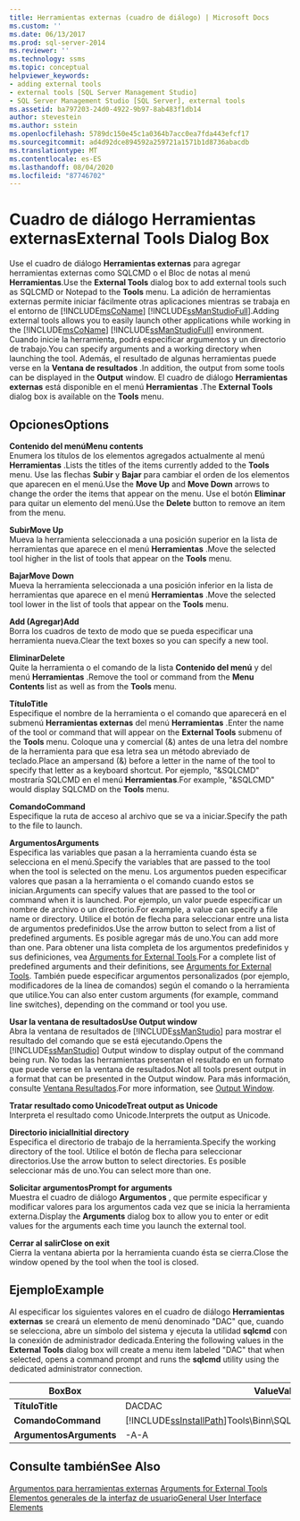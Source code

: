 ```yaml
---
title: Herramientas externas (cuadro de diálogo) | Microsoft Docs
ms.custom: ''
ms.date: 06/13/2017
ms.prod: sql-server-2014
ms.reviewer: ''
ms.technology: ssms
ms.topic: conceptual
helpviewer_keywords:
- adding external tools
- external tools [SQL Server Management Studio]
- SQL Server Management Studio [SQL Server], external tools
ms.assetid: ba797203-24d0-4922-9b97-8ab483f1db14
author: stevestein
ms.author: sstein
ms.openlocfilehash: 5789dc150e45c1a0364b7acc0ea7fda443efcf17
ms.sourcegitcommit: ad4d92dce894592a259721a1571b1d8736abacdb
ms.translationtype: MT
ms.contentlocale: es-ES
ms.lasthandoff: 08/04/2020
ms.locfileid: "87746702"
---
```

# <a name="external-tools-dialog-box"></a><span data-ttu-id="057b3-102">Cuadro de diálogo Herramientas externas</span><span class="sxs-lookup"><span data-stu-id="057b3-102">External Tools Dialog Box</span></span>
  <span data-ttu-id="057b3-103">Use el cuadro de diálogo **Herramientas externas** para agregar herramientas externas como SQLCMD o el Bloc de notas al menú **Herramientas**.</span><span class="sxs-lookup"><span data-stu-id="057b3-103">Use the **External Tools** dialog box to add external tools such as SQLCMD or Notepad to the **Tools** menu.</span></span> <span data-ttu-id="057b3-104">La adición de herramientas externas permite iniciar fácilmente otras aplicaciones mientras se trabaja en el entorno de [!INCLUDE[msCoName](../includes/msconame-md.md)] [!INCLUDE[ssManStudioFull](../includes/ssmanstudiofull-md.md)].</span><span class="sxs-lookup"><span data-stu-id="057b3-104">Adding external tools allows you to easily launch other applications while working in the [!INCLUDE[msCoName](../includes/msconame-md.md)] [!INCLUDE[ssManStudioFull](../includes/ssmanstudiofull-md.md)] environment.</span></span> <span data-ttu-id="057b3-105">Cuando inicie la herramienta, podrá especificar argumentos y un directorio de trabajo.</span><span class="sxs-lookup"><span data-stu-id="057b3-105">You can specify arguments and a working directory when launching the tool.</span></span> <span data-ttu-id="057b3-106">Además, el resultado de algunas herramientas puede verse en la **Ventana de resultados** .</span><span class="sxs-lookup"><span data-stu-id="057b3-106">In addition, the output from some tools can be displayed in the **Output** window.</span></span> <span data-ttu-id="057b3-107">El cuadro de diálogo **Herramientas externas** está disponible en el menú **Herramientas** .</span><span class="sxs-lookup"><span data-stu-id="057b3-107">The **External Tools** dialog box is available on the **Tools** menu.</span></span>  
  
## <a name="options"></a><span data-ttu-id="057b3-108">Opciones</span><span class="sxs-lookup"><span data-stu-id="057b3-108">Options</span></span>  
 <span data-ttu-id="057b3-109">**Contenido del menú**</span><span class="sxs-lookup"><span data-stu-id="057b3-109">**Menu contents**</span></span>  
 <span data-ttu-id="057b3-110">Enumera los títulos de los elementos agregados actualmente al menú **Herramientas** .</span><span class="sxs-lookup"><span data-stu-id="057b3-110">Lists the titles of the items currently added to the **Tools** menu.</span></span> <span data-ttu-id="057b3-111">Use las flechas **Subir** y **Bajar** para cambiar el orden de los elementos que aparecen en el menú.</span><span class="sxs-lookup"><span data-stu-id="057b3-111">Use the **Move Up** and **Move Down** arrows to change the order the items that appear on the menu.</span></span> <span data-ttu-id="057b3-112">Use el botón **Eliminar** para quitar un elemento del menú.</span><span class="sxs-lookup"><span data-stu-id="057b3-112">Use the **Delete** button to remove an item from the menu.</span></span>  
  
 <span data-ttu-id="057b3-113">**Subir**</span><span class="sxs-lookup"><span data-stu-id="057b3-113">**Move Up**</span></span>  
 <span data-ttu-id="057b3-114">Mueva la herramienta seleccionada a una posición superior en la lista de herramientas que aparece en el menú **Herramientas** .</span><span class="sxs-lookup"><span data-stu-id="057b3-114">Move the selected tool higher in the list of tools that appear on the **Tools** menu.</span></span>  
  
 <span data-ttu-id="057b3-115">**Bajar**</span><span class="sxs-lookup"><span data-stu-id="057b3-115">**Move Down**</span></span>  
 <span data-ttu-id="057b3-116">Mueva la herramienta seleccionada a una posición inferior en la lista de herramientas que aparece en el menú **Herramientas** .</span><span class="sxs-lookup"><span data-stu-id="057b3-116">Move the selected tool lower in the list of tools that appear on the **Tools** menu.</span></span>  
  
 <span data-ttu-id="057b3-117">**Add (Agregar)**</span><span class="sxs-lookup"><span data-stu-id="057b3-117">**Add**</span></span>  
 <span data-ttu-id="057b3-118">Borra los cuadros de texto de modo que se pueda especificar una herramienta nueva.</span><span class="sxs-lookup"><span data-stu-id="057b3-118">Clear the text boxes so you can specify a new tool.</span></span>  
  
 <span data-ttu-id="057b3-119">**Eliminar**</span><span class="sxs-lookup"><span data-stu-id="057b3-119">**Delete**</span></span>  
 <span data-ttu-id="057b3-120">Quite la herramienta o el comando de la lista **Contenido del menú** y del menú **Herramientas** .</span><span class="sxs-lookup"><span data-stu-id="057b3-120">Remove the tool or command from the **Menu Contents** list as well as from the **Tools** menu.</span></span>  
  
 <span data-ttu-id="057b3-121">**Título**</span><span class="sxs-lookup"><span data-stu-id="057b3-121">**Title**</span></span>  
 <span data-ttu-id="057b3-122">Especifique el nombre de la herramienta o el comando que aparecerá en el submenú **Herramientas externas** del menú **Herramientas** .</span><span class="sxs-lookup"><span data-stu-id="057b3-122">Enter the name of the tool or command that will appear on the **External Tools** submenu of the **Tools** menu.</span></span> <span data-ttu-id="057b3-123">Coloque una y comercial (&) antes de una letra del nombre de la herramienta para que esa letra sea un método abreviado de teclado.</span><span class="sxs-lookup"><span data-stu-id="057b3-123">Place an ampersand (&) before a letter in the name of the tool to specify that letter as a keyboard shortcut.</span></span> <span data-ttu-id="057b3-124">Por ejemplo, "&SQLCMD" mostraría SQLCMD en el menú **Herramientas**.</span><span class="sxs-lookup"><span data-stu-id="057b3-124">For example, "&SQLCMD" would display SQLCMD on the **Tools** menu.</span></span>  
  
 <span data-ttu-id="057b3-125">**Comando**</span><span class="sxs-lookup"><span data-stu-id="057b3-125">**Command**</span></span>  
 <span data-ttu-id="057b3-126">Especifique la ruta de acceso al archivo que se va a iniciar.</span><span class="sxs-lookup"><span data-stu-id="057b3-126">Specify the path to the file to launch.</span></span>  
  
 <span data-ttu-id="057b3-127">**Argumentos**</span><span class="sxs-lookup"><span data-stu-id="057b3-127">**Arguments**</span></span>  
 <span data-ttu-id="057b3-128">Especifica las variables que pasan a la herramienta cuando ésta se selecciona en el menú.</span><span class="sxs-lookup"><span data-stu-id="057b3-128">Specify the variables that are passed to the tool when the tool is selected on the menu.</span></span> <span data-ttu-id="057b3-129">Los argumentos pueden especificar valores que pasan a la herramienta o el comando cuando estos se inician.</span><span class="sxs-lookup"><span data-stu-id="057b3-129">Arguments can specify values that are passed to the tool or command when it is launched.</span></span> <span data-ttu-id="057b3-130">Por ejemplo, un valor puede especificar un nombre de archivo o un directorio.</span><span class="sxs-lookup"><span data-stu-id="057b3-130">For example, a value can specify a file name or directory.</span></span> <span data-ttu-id="057b3-131">Utilice el botón de flecha para seleccionar entre una lista de argumentos predefinidos.</span><span class="sxs-lookup"><span data-stu-id="057b3-131">Use the arrow button to select from a list of predefined arguments.</span></span> <span data-ttu-id="057b3-132">Es posible agregar más de uno.</span><span class="sxs-lookup"><span data-stu-id="057b3-132">You can add more than one.</span></span> <span data-ttu-id="057b3-133">Para obtener una lista completa de los argumentos predefinidos y sus definiciones, vea [Arguments for External Tools](menu-help/external-tools.md).</span><span class="sxs-lookup"><span data-stu-id="057b3-133">For a complete list of predefined arguments and their definitions, see [Arguments for External Tools](menu-help/external-tools.md).</span></span> <span data-ttu-id="057b3-134">También puede especificar argumentos personalizados (por ejemplo, modificadores de la línea de comandos) según el comando o la herramienta que utilice.</span><span class="sxs-lookup"><span data-stu-id="057b3-134">You can also enter custom arguments (for example, command line switches), depending on the command or tool you use.</span></span>  
  
 <span data-ttu-id="057b3-135">**Usar la ventana de resultados**</span><span class="sxs-lookup"><span data-stu-id="057b3-135">**Use Output window**</span></span>  
 <span data-ttu-id="057b3-136">Abra la ventana de resultados de [!INCLUDE[ssManStudio](../includes/ssmanstudio-md.md)] para mostrar el resultado del comando que se está ejecutando.</span><span class="sxs-lookup"><span data-stu-id="057b3-136">Opens the [!INCLUDE[ssManStudio](../includes/ssmanstudio-md.md)] Output window to display output of the command being run.</span></span> <span data-ttu-id="057b3-137">No todas las herramientas presentan el resultado en un formato que puede verse en la ventana de resultados.</span><span class="sxs-lookup"><span data-stu-id="057b3-137">Not all tools present output in a format that can be presented in the Output window.</span></span> <span data-ttu-id="057b3-138">Para más información, consulte [Ventana Resultados](../relational-databases/scripting/transact-sql-debugger-output-window.md).</span><span class="sxs-lookup"><span data-stu-id="057b3-138">For more information, see [Output Window](../relational-databases/scripting/transact-sql-debugger-output-window.md).</span></span>  
  
 <span data-ttu-id="057b3-139">**Tratar resultado como Unicode**</span><span class="sxs-lookup"><span data-stu-id="057b3-139">**Treat output as Unicode**</span></span>  
 <span data-ttu-id="057b3-140">Interpreta el resultado como Unicode.</span><span class="sxs-lookup"><span data-stu-id="057b3-140">Interprets the output as Unicode.</span></span>  
  
 <span data-ttu-id="057b3-141">**Directorio inicial**</span><span class="sxs-lookup"><span data-stu-id="057b3-141">**Initial directory**</span></span>  
 <span data-ttu-id="057b3-142">Especifica el directorio de trabajo de la herramienta.</span><span class="sxs-lookup"><span data-stu-id="057b3-142">Specify the working directory of the tool.</span></span> <span data-ttu-id="057b3-143">Utilice el botón de flecha para seleccionar directorios.</span><span class="sxs-lookup"><span data-stu-id="057b3-143">Use the arrow button to select directories.</span></span> <span data-ttu-id="057b3-144">Es posible seleccionar más de uno.</span><span class="sxs-lookup"><span data-stu-id="057b3-144">You can select more than one.</span></span>  
  
 <span data-ttu-id="057b3-145">**Solicitar argumentos**</span><span class="sxs-lookup"><span data-stu-id="057b3-145">**Prompt for arguments**</span></span>  
 <span data-ttu-id="057b3-146">Muestra el cuadro de diálogo **Argumentos** , que permite especificar y modificar valores para los argumentos cada vez que se inicia la herramienta externa.</span><span class="sxs-lookup"><span data-stu-id="057b3-146">Display the **Arguments** dialog box to allow you to enter or edit values for the arguments each time you launch the external tool.</span></span>  
  
 <span data-ttu-id="057b3-147">**Cerrar al salir**</span><span class="sxs-lookup"><span data-stu-id="057b3-147">**Close on exit**</span></span>  
 <span data-ttu-id="057b3-148">Cierra la ventana abierta por la herramienta cuando ésta se cierra.</span><span class="sxs-lookup"><span data-stu-id="057b3-148">Close the window opened by the tool when the tool is closed.</span></span>  
  
## <a name="example"></a><span data-ttu-id="057b3-149">Ejemplo</span><span class="sxs-lookup"><span data-stu-id="057b3-149">Example</span></span>  
 <span data-ttu-id="057b3-150">Al especificar los siguientes valores en el cuadro de diálogo **Herramientas externas** se creará un elemento de menú denominado "DAC" que, cuando se selecciona, abre un símbolo del sistema y ejecuta la utilidad **sqlcmd** con la conexión de administrador dedicada.</span><span class="sxs-lookup"><span data-stu-id="057b3-150">Entering the following values in the **External Tools** dialog box will create a menu item labeled "DAC" that when selected, opens a command prompt and runs the **sqlcmd** utility using the dedicated administrator connection.</span></span>  
  
|<span data-ttu-id="057b3-151">Box</span><span class="sxs-lookup"><span data-stu-id="057b3-151">Box</span></span>|<span data-ttu-id="057b3-152">Value</span><span class="sxs-lookup"><span data-stu-id="057b3-152">Value</span></span>|  
|---------|-----------|  
|<span data-ttu-id="057b3-153">**Título**</span><span class="sxs-lookup"><span data-stu-id="057b3-153">**Title**</span></span>|<span data-ttu-id="057b3-154">DAC</span><span class="sxs-lookup"><span data-stu-id="057b3-154">DAC</span></span>|  
|<span data-ttu-id="057b3-155">**Comando**</span><span class="sxs-lookup"><span data-stu-id="057b3-155">**Command**</span></span>|[!INCLUDE[ssInstallPath](../includes/ssinstallpath-md.md)]<span data-ttu-id="057b3-156">Tools\Binn\SQLCMD.exe</span><span class="sxs-lookup"><span data-stu-id="057b3-156">Tools\Binn\SQLCMD.exe</span></span>|  
|<span data-ttu-id="057b3-157">**Argumentos**</span><span class="sxs-lookup"><span data-stu-id="057b3-157">**Arguments**</span></span>|<span data-ttu-id="057b3-158">-A</span><span class="sxs-lookup"><span data-stu-id="057b3-158">-A</span></span>|  
  
## <a name="see-also"></a><span data-ttu-id="057b3-159">Consulte también</span><span class="sxs-lookup"><span data-stu-id="057b3-159">See Also</span></span>  
 <span data-ttu-id="057b3-160">[Argumentos para herramientas externas](menu-help/external-tools.md) </span><span class="sxs-lookup"><span data-stu-id="057b3-160">[Arguments for External Tools](menu-help/external-tools.md) </span></span>  
 [<span data-ttu-id="057b3-161">Elementos generales de la interfaz de usuario</span><span class="sxs-lookup"><span data-stu-id="057b3-161">General User Interface Elements</span></span>](general-user-interface-elements.md)  
  
  
